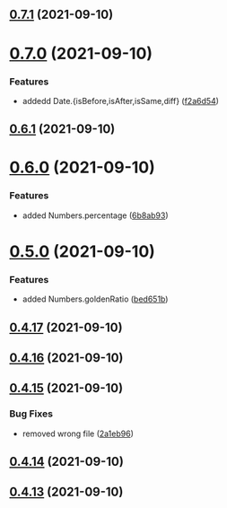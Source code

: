 ## [0.7.1](https://github.com/GiovanniCardamone/polyfull/compare/v0.7.0...v0.7.1) (2021-09-10)



# [0.7.0](https://github.com/GiovanniCardamone/polyfull/compare/v0.6.1...v0.7.0) (2021-09-10)


### Features

* addedd Date.{isBefore,isAfter,isSame,diff} ([f2a6d54](https://github.com/GiovanniCardamone/polyfull/commit/f2a6d5437e4974b3ee4b8e2d921753d65bda2089))



## [0.6.1](https://github.com/GiovanniCardamone/polyfull/compare/v0.6.0...v0.6.1) (2021-09-10)



# [0.6.0](https://github.com/GiovanniCardamone/polyfull/compare/v0.5.0...v0.6.0) (2021-09-10)


### Features

* added Numbers.percentage ([6b8ab93](https://github.com/GiovanniCardamone/polyfull/commit/6b8ab93050183c142087f7fe27e95c217dcabc75))



# [0.5.0](https://github.com/GiovanniCardamone/polyfull/compare/v0.4.17...v0.5.0) (2021-09-10)


### Features

* added Numbers.goldenRatio ([bed651b](https://github.com/GiovanniCardamone/polyfull/commit/bed651b2fe6263ca30c189b3caca0f4308cb5ba2))



## [0.4.17](https://github.com/GiovanniCardamone/polyfull/compare/v0.4.16...v0.4.17) (2021-09-10)



## [0.4.16](https://github.com/GiovanniCardamone/polyfull/compare/v0.4.15...v0.4.16) (2021-09-10)



## [0.4.15](https://github.com/GiovanniCardamone/polyfull/compare/v0.4.14...v0.4.15) (2021-09-10)


### Bug Fixes

* removed wrong file ([2a1eb96](https://github.com/GiovanniCardamone/polyfull/commit/2a1eb96a4663dd52ccd9fc28ff1a954ef5e7da22))



## [0.4.14](https://github.com/GiovanniCardamone/polyfull/compare/v0.4.13...v0.4.14) (2021-09-10)



## [0.4.13](https://github.com/GiovanniCardamone/polyfull/compare/v0.4.12...v0.4.13) (2021-09-10)



